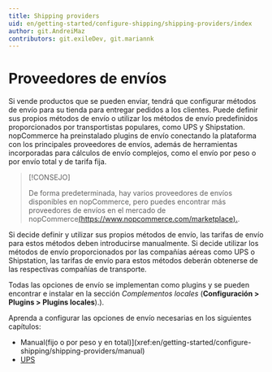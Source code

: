 ```yaml
---
title: Shipping providers
uid: en/getting-started/configure-shipping/shipping-providers/index
author: git.AndreiMaz
contributors: git.exileDev, git.mariannk
---
```


# Proveedores de envíos

Si vende productos que se pueden enviar, tendrá que configurar métodos de envío para su tienda para entregar pedidos a los clientes. Puede definir sus propios métodos de envío o utilizar los métodos de envío predefinidos proporcionados por transportistas populares, como UPS y Shipstation. nopCommerce ha preinstalado plugins de envío conectando la plataforma con los principales proveedores de envíos, además de herramientas incorporadas para cálculos de envío complejos, como el envío por peso o por envío total y de tarifa fija.

> [!CONSEJO]
>
> De forma predeterminada, hay varios proveedores de envíos disponibles en nopCommerce, pero puedes encontrar más proveedores de envíos en el mercado de nopCommerce[(https://www.nopcommerce.com/marketplace).](https://www.nopcommerce.com/marketplace).

Si decide definir y utilizar sus propios métodos de envío, las tarifas de envío para estos métodos deben introducirse manualmente. Si decide utilizar los métodos de envío proporcionados por las compañías aéreas como UPS o Shipstation, las tarifas de envío para estos métodos deberán obtenerse de las respectivas compañías de transporte.

Todas las opciones de envío se implementan como plugins y se pueden encontrar e instalar en la sección *Complementos locales* (**Configuración > Plugins > Plugins locales**).).

Aprenda a configurar las opciones de envío necesarias en los siguientes capítulos:
* Manual(fijo o por peso y en total)](xref:en/getting-started/configure-shipping/shipping-providers/manual)
* [UPS](xref:en/getting-started/configure-shipping/shipping-providers/ups)


